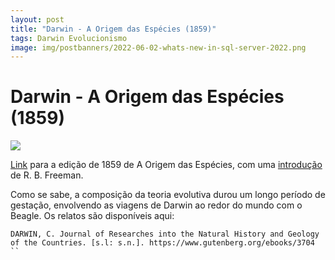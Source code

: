 ```yaml
---
layout: post
title: "Darwin - A Origem das Espécies (1859)"
tags: Darwin Evolucionismo
image: img/postbanners/2022-06-02-whats-new-in-sql-server-2022.png
---
```


# Darwin - A Origem das Espécies (1859)
![](http://darwin-online.org.uk/graphics/1859_Origin_Carroll.png)

[Link](http://darwin-online.org.uk/content/frameset?itemID=F373&viewtype=side&pageseq=1) para a edição de 1859 de A Origem das Espécies, com uma [introdução](http://darwin-online.org.uk/EditorialIntroductions/Freeman_OntheOriginofSpecies.html) de R. B. Freeman.

Como se sabe, a composição da teoria evolutiva durou um longo período de gestação, envolvendo as viagens de Darwin ao redor do mundo com o Beagle. Os relatos são disponíveis aqui: 

```
DARWIN, C. Journal of Researches into the Natural History and Geology of the Countries. [s.l: s.n.]. https://www.gutenberg.org/ebooks/3704
``

